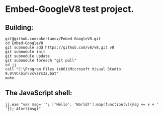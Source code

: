 Embed-GoogleV8 test project.
============================


Building:
---------
    git@github.com:okertanov/Embed-GoogleV8.git
    cd Embed-GoogleV8
    git submodule add https://github.com/v8/v8.git v8
    git submodule init
    git submodule update
    git submodule foreach "git pull"
    cd jj
    call "C:\Program Files (x86)\Microsoft Visual Studio 9.0\VC\bin\vcvars32.bat"
    make


The JavaScript shell:
---------------------
    jj.exe "var msg= ''; ['Hello', 'World!'].map(function(v){msg += v + ' '}); Alert(msg)"


